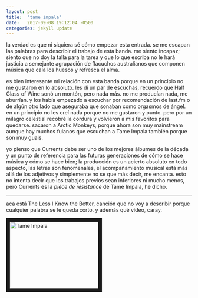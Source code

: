 ```yaml
---
layout: post
title:  "tame impala"
date:   2017-09-08 19:12:04 -0500
categories: jekyll update
---
```


la verdad es que ni siquiera sé cómo empezar esta entrada. se me escapan las palabras para describir el trabajo de esta banda. me siento incapaz; siento que no doy la talla para la tarea y que lo que escriba no le hará justicia a semejante agrupación de flacuchos australianos que componen música que cala los huesos y refresca el alma.

es bien interesante mi relación con esta banda porque en un principio no me gustaron en lo absoluto. les di un par de escuchas, recuerdo que Half Glass of Wine sonó un montón, pero nada más. no me producían nada, me aburrían. y los había empezado a escuchar por recomendación de last.fm o de algún otro lado que aseguraba que sonaban como orgasmos de ángel. en un principio no les creí nada porque no me gustaron y punto. pero por un milagro celestial recobré la cordura y volvieron a mis favoritos para quedarse. sacaron a Arctic Monkeys, porque ahora son muy mainstream aunque hay muchos fulanos que escuchan a Tame Impala también porque son muy guais.

yo pienso que Currents debe ser uno de los mejores álbumes de la década y un punto de referencia para las futuras generaciones de cómo se hace música y cómo se hace bien; la producción es un acierto absoluto en todo aspecto, las letras son fenomenales, el acompañamiento musical está más allá de los adjetivos y simplemente no se que más decir, me encanta. esto no intenta decir que los trabajos previos sean inferiores ni mucho menos, pero Currents es la *pièce de résistance* de Tame Impala, he dicho.

***
acá está The Less I Know the Better, canción que no voy a describir porque cualquier palabra se le queda corto. y además qué vídeo, caray.

<a href="https://www.youtube.com/watch?feature=player_embedded&v=sBzrzS1Ag_g" target="_blank">
<img src="https://img.youtube.com/vi/sBzrzS1Ag_g/0.jpg" alt="Tame Impala" width="240" height="180" border="10"/></a>
